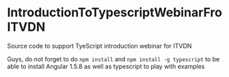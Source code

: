 # IntroductionToTypescriptWebinarFroITVDN
Source code to support TyeScript introduction webinar for ITVDN

Guys, do not forget to do `npm install` and `npm install -g typescript` to be able to install Angular 1.5.8 as well as typescript to play with examples
